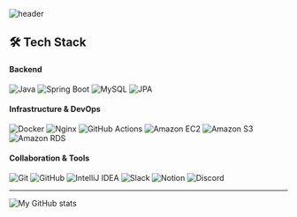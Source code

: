 ![header](https://capsule-render.vercel.app/api?type=waving&color=0:5CE1E6,100:5056D6&height=250&section=header&text=Sungjun%20Park&fontSize=65&fontAlignY=35&desc=Backend%20Develop&descAlignY=60)

## 🛠 Tech Stack

#### Backend
![Java](https://img.shields.io/badge/Java-007396?style=flat&logo=openjdk&logoColor=white)
![Spring Boot](https://img.shields.io/badge/SpringBoot-6DB33F?style=flat&logo=spring-boot&logoColor=white)
![MySQL](https://img.shields.io/badge/MySQL-4479A1?style=flat&logo=mysql&logoColor=white)
![JPA](https://img.shields.io/badge/JPA-007396?style=flat&logo=java&logoColor=white)

#### Infrastructure & DevOps
![Docker](https://img.shields.io/badge/Docker-2496ED?style=flat&logo=docker&logoColor=white)
![Nginx](https://img.shields.io/badge/Nginx-009639?style=flat&logo=nginx&logoColor=white)
![GitHub Actions](https://img.shields.io/badge/GitHub_Actions-2088FF?style=flat&logo=github-actions&logoColor=white)
![Amazon EC2](https://img.shields.io/badge/Amazon%20EC2-FF9900?style=flat&logo=amazon-ec2&logoColor=white)
![Amazon S3](https://img.shields.io/badge/Amazon%20S3-569A31?style=flat&logo=amazon-s3&logoColor=white)
![Amazon RDS](https://img.shields.io/badge/Amazon%20RDS-527FFF?style=flat&logo=amazonrds&logoColor=white)

#### Collaboration & Tools
![Git](https://img.shields.io/badge/Git-F05032?style=flat&logo=git&logoColor=white)
![GitHub](https://img.shields.io/badge/GitHub-181717?style=flat&logo=github&logoColor=white)
![IntelliJ IDEA](https://img.shields.io/badge/IntelliJIDEA-000000?style=flat&logo=intellijidea&logoColor=white)
![Slack](https://img.shields.io/badge/Slack-4A154B?style=flat&logo=slack&logoColor=white)
![Notion](https://img.shields.io/badge/Notion-000000?style=flat&logo=notion&logoColor=white)
![Discord](https://img.shields.io/badge/Discord-5865F2?style=flat&logo=discord&logoColor=white)

---

![My GitHub stats](https://github-readme-stats.vercel.app/api?username=sungjun2018&show_icons=true&theme=cyan) 







<!--
**sungjun2018/sungjun2018** is a ✨ _special_ ✨ repository because its `README.md` (this file) appears on your GitHub profile.

Here are some ideas to get you started:

- 🔭 I’m currently working on ...
- 🌱 I’m currently learning ...
- 👯 I’m looking to collaborate on ...
- 🤔 I’m looking for help with ...
- 💬 Ask me about ...
- 📫 How to reach me: ...
- 😄 Pronouns: ...
- ⚡ Fun fact: ...
-->
